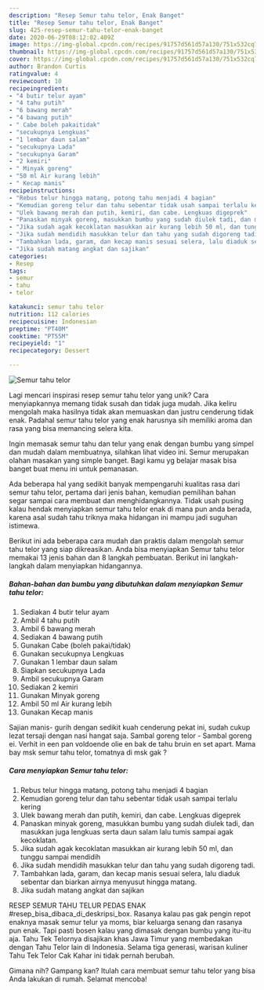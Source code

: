 ```yaml
---
description: "Resep Semur tahu telor, Enak Banget"
title: "Resep Semur tahu telor, Enak Banget"
slug: 425-resep-semur-tahu-telor-enak-banget
date: 2020-06-29T08:12:02.409Z
image: https://img-global.cpcdn.com/recipes/91757d561d57a130/751x532cq70/semur-tahu-telor-foto-resep-utama.jpg
thumbnail: https://img-global.cpcdn.com/recipes/91757d561d57a130/751x532cq70/semur-tahu-telor-foto-resep-utama.jpg
cover: https://img-global.cpcdn.com/recipes/91757d561d57a130/751x532cq70/semur-tahu-telor-foto-resep-utama.jpg
author: Brandon Curtis
ratingvalue: 4
reviewcount: 10
recipeingredient:
- "4 butir telur ayam"
- "4 tahu putih"
- "6 bawang merah"
- "4 bawang putih"
- " Cabe boleh pakaitidak"
- "secukupnya Lengkuas"
- "1 lembar daun salam"
- "secukupnya Lada"
- "secukupnya Garam"
- "2 kemiri"
- " Minyak goreng"
- "50 ml Air kurang lebih"
- " Kecap manis"
recipeinstructions:
- "Rebus telur hingga matang, potong tahu menjadi 4 bagian"
- "Kemudian goreng telur dan tahu sebentar tidak usah sampai terlalu kering"
- "Ulek bawang merah dan putih, kemiri, dan cabe. Lengkuas digeprek"
- "Panaskan minyak goreng, masukkan bumbu yang sudah diulek tadi, dan masukkan juga lengkuas serta daun salam lalu tumis sampai agak kecoklatan."
- "Jika sudah agak kecoklatan masukkan air kurang lebih 50 ml, dan tunggu sampai mendidih"
- "Jika sudah mendidih masukkan telur dan tahu yang sudah digoreng tadi."
- "Tambahkan lada, garam, dan kecap manis sesuai selera, lalu diaduk sebentar dan biarkan airnya menyusut hingga matang."
- "Jika sudah matang angkat dan sajikan"
categories:
- Resep
tags:
- semur
- tahu
- telor

katakunci: semur tahu telor 
nutrition: 112 calories
recipecuisine: Indonesian
preptime: "PT40M"
cooktime: "PT55M"
recipeyield: "1"
recipecategory: Dessert

---
```



![Semur tahu telor](https://img-global.cpcdn.com/recipes/91757d561d57a130/751x532cq70/semur-tahu-telor-foto-resep-utama.jpg)

Lagi mencari inspirasi resep semur tahu telor yang unik? Cara menyiapkannya memang tidak susah dan tidak juga mudah. Jika keliru mengolah maka hasilnya tidak akan memuaskan dan justru cenderung tidak enak. Padahal semur tahu telor yang enak harusnya sih memiliki aroma dan rasa yang bisa memancing selera kita.

Ingin memasak semur tahu dan telur yang enak dengan bumbu yang simpel dan mudah dalam membuatnya, silahkan lihat video ini. Semur merupakan olahan masakan yang simple banget. Bagi kamu yg belajar masak bisa banget buat menu ini untuk pemanasan.

Ada beberapa hal yang sedikit banyak mempengaruhi kualitas rasa dari semur tahu telor, pertama dari jenis bahan, kemudian pemilihan bahan segar sampai cara membuat dan menghidangkannya. Tidak usah pusing kalau hendak menyiapkan semur tahu telor enak di mana pun anda berada, karena asal sudah tahu triknya maka hidangan ini mampu jadi suguhan istimewa.


Berikut ini ada beberapa cara mudah dan praktis dalam mengolah semur tahu telor yang siap dikreasikan. Anda bisa menyiapkan Semur tahu telor memakai 13 jenis bahan dan 8 langkah pembuatan. Berikut ini langkah-langkah dalam menyiapkan hidangannya.

<!--inarticleads1-->

##### Bahan-bahan dan bumbu yang dibutuhkan dalam menyiapkan Semur tahu telor:

1. Sediakan 4 butir telur ayam
1. Ambil 4 tahu putih
1. Ambil 6 bawang merah
1. Sediakan 4 bawang putih
1. Gunakan  Cabe (boleh pakai/tidak)
1. Gunakan secukupnya Lengkuas
1. Gunakan 1 lembar daun salam
1. Siapkan secukupnya Lada
1. Ambil secukupnya Garam
1. Sediakan 2 kemiri
1. Gunakan  Minyak goreng
1. Ambil 50 ml Air kurang lebih
1. Gunakan  Kecap manis


Sajian manis- gurih dengan sedikit kuah cenderung pekat ini, sudah cukup lezat tersaji dengan nasi hangat saja. Sambal goreng telor - Sambal goreng ei. Verhit in een pan voldoende olie en bak de tahu bruin en set apart. Mama bay msk semur tahu telor, tomatnya di msk gak ? 

<!--inarticleads2-->

##### Cara menyiapkan Semur tahu telor:

1. Rebus telur hingga matang, potong tahu menjadi 4 bagian
1. Kemudian goreng telur dan tahu sebentar tidak usah sampai terlalu kering
1. Ulek bawang merah dan putih, kemiri, dan cabe. Lengkuas digeprek
1. Panaskan minyak goreng, masukkan bumbu yang sudah diulek tadi, dan masukkan juga lengkuas serta daun salam lalu tumis sampai agak kecoklatan.
1. Jika sudah agak kecoklatan masukkan air kurang lebih 50 ml, dan tunggu sampai mendidih
1. Jika sudah mendidih masukkan telur dan tahu yang sudah digoreng tadi.
1. Tambahkan lada, garam, dan kecap manis sesuai selera, lalu diaduk sebentar dan biarkan airnya menyusut hingga matang.
1. Jika sudah matang angkat dan sajikan


RESEP SEMUR TAHU TELUR PEDAS ENAK #resep_bisa_dibaca_di_deskripsi_box. Rasanya kalau pas gak pengin repot enaknya masak semur telur ya moms, biar keluarga senang dan rasanya pun enak. Tapi pasti bosen kalau yang dimasak dengan bumbu yang itu-itu aja. Tahu Tek Telornya disajikan khas Jawa Timur yang membedakan dengan Tahu Telor lain di Indonesia. Selama tiga generasi, warisan kuliner Tahu Tek Telor Cak Kahar ini tidak pernah berubah. 

Gimana nih? Gampang kan? Itulah cara membuat semur tahu telor yang bisa Anda lakukan di rumah. Selamat mencoba!
